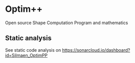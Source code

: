 # Optim++ #

Open source Shape Computation Program and mathematics

## Static analysis ##

See static code analysis on https://sonarcloud.io/dashboard?id=Silmaen_OptimPP
